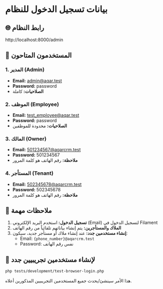 # بيانات تسجيل الدخول للنظام

## 🌐 رابط النظام
http://localhost:8000/admin

## 👥 المستخدمون المتاحون

### 1. المدير (Admin)
- **Email:** admin@aqar.test
- **Password:** password
- **الصلاحيات:** كاملة

### 2. الموظف (Employee)
- **Email:** test_employee@aqar.test
- **Password:** password
- **الصلاحيات:** محدودة للموظفين

### 3. المالك (Owner)
- **Email:** 501234567@aqarcrm.test
- **Password:** 501234567
- **ملاحظة:** رقم الهاتف هو كلمة المرور

### 4. المستأجر (Tenant)
- **Email:** 502345678@aqarcrm.test
- **Password:** 502345678
- **ملاحظة:** رقم الهاتف هو كلمة المرور

## 📝 ملاحظات مهمة

1. **تسجيل الدخول:** استخدم البريد الإلكتروني (Email) لتسجيل الدخول في Filament
2. **الملاك والمستأجرين:** يتم إنشاء بياناتهم تلقائياً من رقم الهاتف
3. **إنشاء مستخدمين جدد:** عند إنشاء ملاك أو مستأجر جديد، سيكون:
   - Email: `{phone_number}@aqarcrm.test`
   - Password: نفس رقم الهاتف

## 🔧 لإنشاء مستخدمين تجريبيين جدد

```bash
php tests/development/test-browser-login.php
```

هذا الأمر سينشئ/يحدث جميع المستخدمين التجريبيين المذكورين أعلاه.